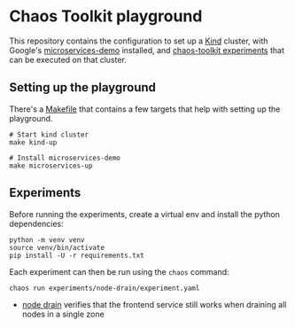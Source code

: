 # Chaos Toolkit playground

This repository contains the configuration to set up a [Kind](https://kind.sigs.k8s.io/) cluster, with Google's 
[microservices-demo](https://github.com/GoogleCloudPlatform/microservices-demo) installed, and [chaos-toolkit 
experiments](experiments) that can be executed on that cluster.

## Setting up the playground

There's a [Makefile](Makefile) that contains a few targets that help with setting up the playground.  

```console
# Start kind cluster
make kind-up

# Install microservices-demo
make microservices-up
``` 

## Experiments

Before running the experiments, create a virtual env and install the python dependencies:

```console
python -m venv venv 
source venv/bin/activate
pip install -U -r requirements.txt
```

Each experiment can then be run using the `chaos` command:

```console
chaos run experiments/node-drain/experiment.yaml
```

- [node drain](experiments/node-drain) verifies that the frontend service still works when draining all nodes in a 
  single zone
